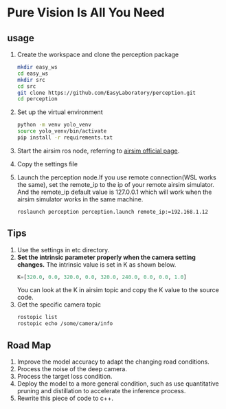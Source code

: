 # Pure Vision Is All You Need
## usage
1. Create the workspace and clone the perception package
    ``` bash
    mkdir easy_ws
    cd easy_ws
    mkdir src
    cd src
    git clone https://github.com/EasyLaboratory/perception.git
    cd perception
    ```
2. Set up the virtual environment
    ```bash
    python -m venv yolo_venv
    source yolo_venv/bin/activate
    pip install -r requirements.txt
    ```
3. Start the airsim ros node, referring to [airsim official page](https://microsoft.github.io/AirSim/airsim_ros_pkgs/]).  

4. Copy the settings file

5. Launch the perception node.If you use remote connection(WSL works the same), set the remote_ip to the ip of your remote airsim simulator. And the remote_ip default value is 127.0.0.1 which will work when the airsim simulator works in the same machine.
    ```bash
    roslaunch perception perception.launch remote_ip:=192.168.1.12
    ``` 
## Tips
1. Use the settings in etc directory.
2. **Set the intrinsic parameter properly when the camera setting changes.** The intrinsic  value is set in K as shown below.
    ```python
    K=[320.0, 0.0, 320.0, 0.0, 320.0, 240.0, 0.0, 0.0, 1.0]
    ``` 
    You can look at the K in airsim topic and copy the K value to the source code.
3. Get the specific camera topic
    ```bash
    rostopic list
    rostopic echo /some/camera/info
    ```
## Road Map
1. Improve the model accuracy to adapt the changing road conditions.
2. Process the noise of the deep camera.
3. Process the target loss condition.
4. Deploy the model to a more general condition, such as use quantitative pruning and distillation to accelerate the inference process.
5. Rewrite this piece of code to c++. 


